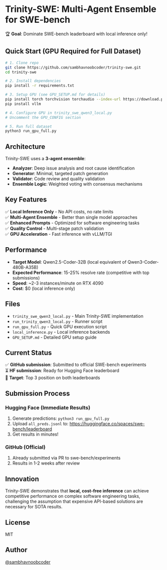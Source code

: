 # Trinity-SWE: Multi-Agent Ensemble for SWE-bench

🏆 **Goal**: Dominate SWE-bench leaderboard with local inference only!

## Quick Start (GPU Required for Full Dataset)

```bash
# 1. Clone repo
git clone https://github.com/sambhavnoobcoder/trinity-swe.git
cd trinity-swe

# 2. Install dependencies
pip install -r requirements.txt

# 3. Setup GPU (see GPU_SETUP.md for details)
pip install torch torchvision torchaudio --index-url https://download.pytorch.org/whl/cu118
pip install vllm

# 4. Configure GPU in trinity_swe_qwen3_local.py
# Uncomment the GPU_CONFIG section

# 5. Run full dataset
python3 run_gpu_full.py
```

## Architecture

Trinity-SWE uses a **3-agent ensemble**:
- **Analyzer**: Deep issue analysis and root cause identification  
- **Generator**: Minimal, targeted patch generation
- **Validator**: Code review and quality validation
- **Ensemble Logic**: Weighted voting with consensus mechanisms

## Key Features

✅ **Local Inference Only** - No API costs, no rate limits  
✅ **Multi-Agent Ensemble** - Better than single model approaches  
✅ **Enhanced Prompts** - Optimized for software engineering tasks  
✅ **Quality Control** - Multi-stage patch validation  
✅ **GPU Acceleration** - Fast inference with vLLM/TGI  

## Performance

- **Target Model**: Qwen2.5-Coder-32B (local equivalent of Qwen3-Coder-480B-A35B)
- **Expected Performance**: 15-25% resolve rate (competitive with top submissions)
- **Speed**: ~2-3 instances/minute on RTX 4090
- **Cost**: $0 (local inference only)

## Files

- `trinity_swe_qwen3_local.py` - Main Trinity-SWE implementation
- `run_trinity_qwen3_local.py` - Runner script  
- `run_gpu_full.py` - Quick GPU execution script
- `local_inference.py` - Local inference backends
- `GPU_SETUP.md` - Detailed GPU setup guide

## Current Status

✅ **GitHub submission**: Submitted to official SWE-bench experiments  
⏳ **HF submission**: Ready for Hugging Face leaderboard  
🎯 **Target**: Top 3 position on both leaderboards  

## Submission Process

### Hugging Face (Immediate Results)
1. Generate predictions: `python3 run_gpu_full.py`
2. Upload `all_preds.jsonl` to: https://huggingface.co/spaces/swe-bench/leaderboard
3. Get results in minutes!

### GitHub (Official)
1. Already submitted via PR to swe-bench/experiments
2. Results in 1-2 weeks after review

## Innovation

Trinity-SWE demonstrates that **local, cost-free inference** can achieve competitive performance on complex software engineering tasks, challenging the assumption that expensive API-based solutions are necessary for SOTA results.

## License

MIT

## Author

[@sambhavnoobcoder](https://github.com/sambhavnoobcoder)